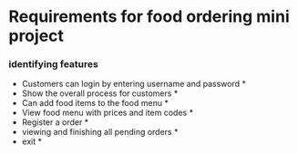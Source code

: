 # Requirements for food ordering mini project #
### identifying features ###
* Customers can login by entering username and password *
* Show the overall process for customers *
* Can add food items to the food menu *
* View food menu with prices and item codes *
* Register a order *
* viewing and finishing all pending orders *
* exit *

